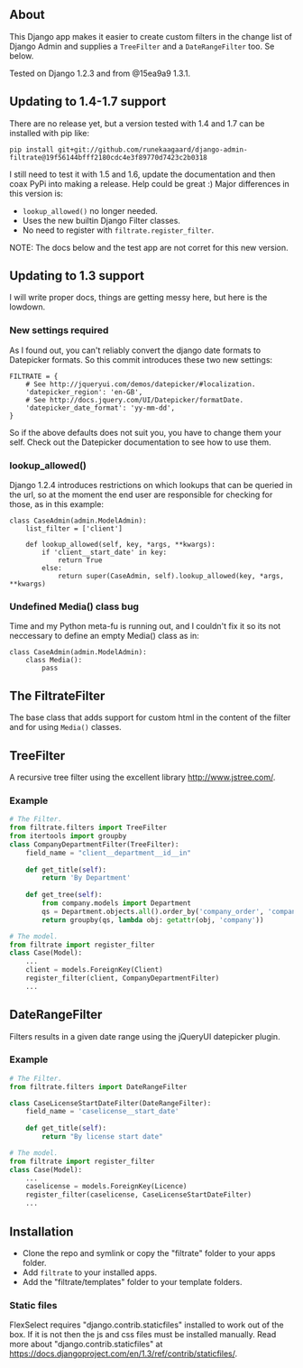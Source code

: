 ## About ##
This Django app makes it easier to create custom filters in the change list of
Django Admin and supplies a `TreeFilter` and a `DateRangeFilter` too. Se below.

Tested on Django 1.2.3 and from @15ea9a9 1.3.1.

## Updating to 1.4-1.7 support ##

There are no release yet, but a version tested with 1.4 and 1.7 can be installed with pip like:

    pip install git+git://github.com/runekaagaard/django-admin-filtrate@19f56144bfff2180cdc4e3f89770d7423c2b0318

I still need to test it with 1.5 and 1.6, update the documentation and then coax PyPi into making a release. Help could be great :)
Major differences in this version is:

- `lookup_allowed()` no longer needed.
- Uses the new builtin Django Filter classes.
- No need to register with `filtrate.register_filter`.

NOTE: The docs below and the test app are not corret for this new version.

## Updating to 1.3 support ##
I will write proper docs, things are getting messy here, but here is the
lowdown.

### New settings required ###
As I found out, you can't reliably convert the django date formats to
Datepicker formats. So this commit introduces these two new settings:

    FILTRATE = {
		# See http://jqueryui.com/demos/datepicker/#localization.
		'datepicker_region': 'en-GB',
		# See http://docs.jquery.com/UI/Datepicker/formatDate.
		'datepicker_date_format': 'yy-mm-dd',
	}

So if the above defaults does not suit you, you have to change them your self. 
Check out the Datepicker documentation to see how to use them.

### lookup_allowed() ###
Django 1.2.4 introduces restrictions on which lookups that can be queried
in the url, so at the moment the end user are responsible for
checking for those, as in this example:

    class CaseAdmin(admin.ModelAdmin):
		list_filter = ['client']
	
		def lookup_allowed(self, key, *args, **kwargs):
			if 'client__start_date' in key:
				return True
			else:
				return super(CaseAdmin, self).lookup_allowed(key, *args, **kwargs)

### Undefined Media() class bug ###
Time and my Python meta-fu is running out, and I couldn't fix it
so its not neccessary to define an empty Media() class as in:

    class CaseAdmin(admin.ModelAdmin):
		class Media():
			pass
			
## The FiltrateFilter ##
The base class that adds support for custom html in the content of the filter
and for using `Media()` classes.

## TreeFilter ##
A recursive tree filter using the excellent library http://www.jstree.com/. 

### Example ###
```python
# The Filter.
from filtrate.filters import TreeFilter
from itertools import groupby
class CompanyDepartmentFilter(TreeFilter):
    field_name = "client__department__id__in"
    
    def get_title(self):
        return 'By Department'
    
    def get_tree(self):
        from company.models import Department
        qs = Department.objects.all().order_by('company_order', 'company')
        return groupby(qs, lambda obj: getattr(obj, 'company'))

# The model.
from filtrate import register_filter
class Case(Model):
    ...
    client = models.ForeignKey(Client)
    register_filter(client, CompanyDepartmentFilter)
	...
```

## DateRangeFilter ##
Filters results in a given date range using the jQueryUI datepicker plugin.

### Example ###
```python
# The Filter.
from filtrate.filters import DateRangeFilter

class CaseLicenseStartDateFilter(DateRangeFilter):
    field_name = 'caselicense__start_date'
    
    def get_title(self):
        return "By license start date"

# The model.
from filtrate import register_filter
class Case(Model):
	...
    caselicense = models.ForeignKey(Licence)
    register_filter(caselicense, CaseLicenseStartDateFilter)
	...
```

## Installation ##

* Clone the repo and symlink or copy the "filtrate" folder to your apps folder.
* Add `filtrate` to your installed apps.
* Add the "filtrate/templates" folder to your template folders.

### Static files ###

FlexSelect requires "django.contrib.staticfiles" installed to work out of the 
box. If it is not then the js and css files must be installed manually. 
Read more about "django.contrib.staticfiles" at 
https://docs.djangoproject.com/en/1.3/ref/contrib/staticfiles/.
